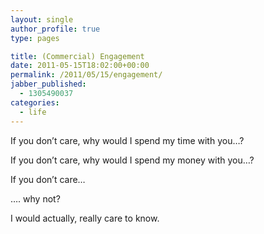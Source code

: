 ```yaml
---
layout: single
author_profile: true
type: pages

title: (Commercial) Engagement
date: 2011-05-15T18:02:00+00:00
permalink: /2011/05/15/engagement/
jabber_published:
  - 1305490037
categories:
  - life
---
```

If you don&#8217;t care, why would I spend my time with you&#8230;?

If you don&#8217;t care, why would I spend my money with you&#8230;?

If you don&#8217;t care&#8230;

&#8230;. why not?

I would actually, really care to know.
